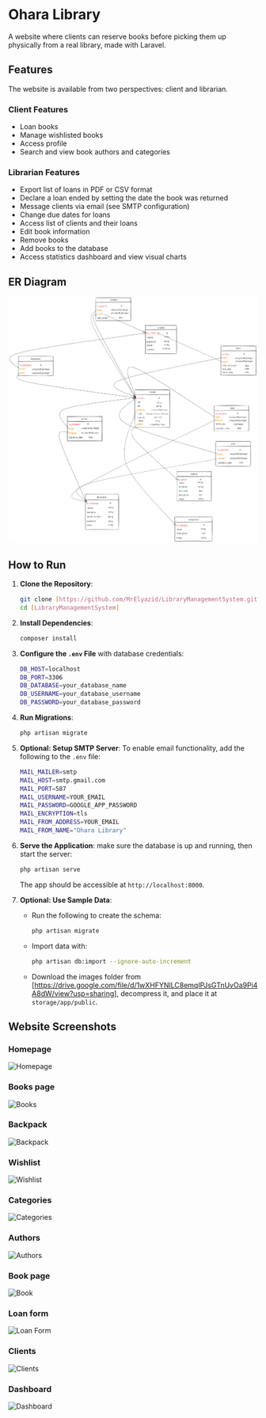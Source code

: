 
# Ohara Library

A website where clients can reserve books before picking them up physically from a real library, made with Laravel.

## Features

The website is available from two perspectives: client and librarian.

### Client Features

- Loan books
- Manage wishlisted books
- Access profile
- Search and view book authors and categories

### Librarian Features

- Export list of loans in PDF or CSV format
- Declare a loan ended by setting the date the book was returned
- Message clients via email (see SMTP configuration)
- Change due dates for loans
- Access list of clients and their loans
- Edit book information
- Remove books
- Add books to the database
- Access statistics dashboard and view visual charts

## ER Diagram

![ER Diagram](readmeassets/MLD_LMS.excalidraw.png)

## How to Run

1. **Clone the Repository**:
   ```bash
   git clone [https://github.com/MrElyazid/LibraryManagementSystem.git]
   cd [LibraryManagementSystem]
   ```

2. **Install Dependencies**:
   ```bash
   composer install
   ```

3. **Configure the `.env` File** with database credentials:
   ```bash
   DB_HOST=localhost
   DB_PORT=3306
   DB_DATABASE=your_database_name
   DB_USERNAME=your_database_username
   DB_PASSWORD=your_database_password
   ```

4. **Run Migrations**:
   ```bash
   php artisan migrate
   ```

5. **Optional: Setup SMTP Server**:
   To enable email functionality, add the following to the `.env` file:
   ```bash
   MAIL_MAILER=smtp
   MAIL_HOST=smtp.gmail.com
   MAIL_PORT=587
   MAIL_USERNAME=YOUR_EMAIL
   MAIL_PASSWORD=GOOGLE_APP_PASSWORD
   MAIL_ENCRYPTION=tls
   MAIL_FROM_ADDRESS=YOUR_EMAIL
   MAIL_FROM_NAME="Ohara Library"
   ```

6. **Serve the Application**:
   make sure the  database is up and running, then start the server:
   ```bash
   php artisan serve
   ```
   The app should be accessible at `http://localhost:8000`.

7. **Optional: Use Sample Data**:
   - Run the following to create the schema:
     ```bash
     php artisan migrate
     ```
   - Import data with:
     ```bash
     php artisan db:import --ignore-auto-increment
     ```
   - Download the images folder from [https://drive.google.com/file/d/1wXHFYNlLC8emqIPJsGTnUvOa9Pi4A8dW/view?usp=sharing], decompress it, and place it at `storage/app/public`.


## Website Screenshots

### Homepage
![Homepage](https://drive.google.com/uc?export=view&id=1tCjL9i9uKAB0vsRuAxnD1SURDsiUFssB)

### Books page
![Books](https://drive.google.com/uc?export=view&id=1mVZOEzwue3FKCmHF78b5x6i8QmfoLH94)

### Backpack
![Backpack](https://drive.google.com/uc?export=view&id=1R4GAjLh70bGVLd6-Qj4AjtZblobth-US)

### Wishlist
![Wishlist](https://drive.google.com/uc?export=view&id=1NGXO6zf2wnhW6OC7VpunK1jhgxclCTxw)

### Categories
![Categories](https://drive.google.com/uc?export=view&id=1lC0S4ghUjYvFUJKp5_dtkqcGIhLckQtw)

### Authors
![Authors](https://drive.google.com/uc?export=view&id=1BjLj5NovLnXApM2awZ2fdbgS6P-J1G_e)

### Book page
![Book](https://drive.google.com/uc?export=view&id=1HaFSMW4HyYgHEub9t3oQHspQ41TYU26t)

### Loan form
![Loan Form](https://drive.google.com/uc?export=view&id=1Fpz4-umXIC38pDp2FtKXyG6ZRduA0i-8)

### Clients
![Clients](https://drive.google.com/uc?export=view&id=14pfUKOq0mFK9yfUmckxwSd7W1jz782XO)

### Dashboard
![Dashboard](https://drive.google.com/uc?export=view&id=1tBVyKfA0nehcDJf5PN3SEUuj4Ruq8Cib)
